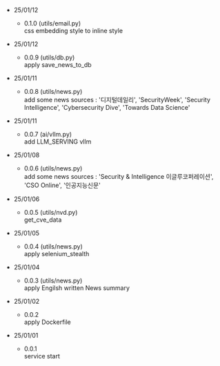 * 25/01/12
    - 0.1.0 (utils/email.py) <br>
        css embedding style to inline style <br>

* 25/01/12
    - 0.0.9 (utils/db.py) <br>
        apply save_news_to_db <br>

* 25/01/11
    - 0.0.8 (utils/news.py) <br>
        add some news sources : '디지털데일리', 'SecurityWeek', 'Security Intelligence', 'Cybersecurity Dive', 'Towards Data Science' <br>

* 25/01/11
    - 0.0.7 (ai/vllm.py) <br>
        add LLM_SERVING vllm <br>

* 25/01/08
    - 0.0.6 (utils/news.py) <br>
        add some news sources : 'Security & Intelligence 이글루코퍼레이션', 'CSO Online', '인공지능신문' <br>

* 25/01/06
    - 0.0.5 (utils/nvd.py) <br>
        get_cve_data <br>

* 25/01/05
    - 0.0.4 (utils/news.py) <br>
        apply selenium_stealth <br>

* 25/01/04
    - 0.0.3 (utils/news.py) <br>
        apply Engilsh written News summary <br>

* 25/01/02
    - 0.0.2 <br>
        apply Dockerfile <br>

* 25/01/01
    - 0.0.1 <br>
        service start <br>